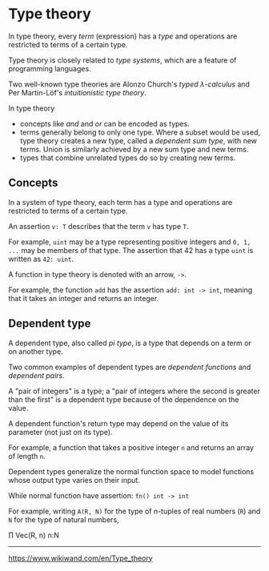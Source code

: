 # Type theory

In type theory, every _term_  (expression) has a _type_ and operations are restricted to terms of a certain type.

Type theory is closely related to _type systems_, which are a feature of programming languages.

Two well-known type theories are Alonzo Church's _typed λ-calculus_ and Per Martin-Löf's _intuitionistic type theory_.

In type theory
- concepts like _and_ and _or_ can be encoded as types.
- terms generally belong to only one type. Where a subset would be used, type theory creates a new type, called a *dependent sum type*, with new terms. Union is similarly achieved by a new sum type and new terms.
- types that combine unrelated types do so by creating new terms.


## Concepts

In a system of type theory, each term has a type and operations are restricted to terms of a certain type.

An assertion `v: T` describes that the term `v` has type `T`.

For example, `uint` may be a type representing positive integers and `0, 1, ...` may be members of that type. The assertion that 42 has a type `uint` is written as `42: uint`.

A function in type theory is denoted with an arrow, `->`.

For example, the function `add` has the assertion `add: int -> int`, meaning that it takes an integer and returns an integer.


## Dependent type

A dependent type, also called *pi type*, is a type that depends on a term or on another type.

Two common examples of dependent types are *dependent functions* and *dependent pairs*.

A "pair of integers" is a type; a "pair of integers where the second is greater than the first" is a dependent type because of the dependence on the value.

A dependent function's return type may depend on the value of its parameter (not just on its type).

For example, a function that takes a positive integer `n` and returns an array of length `n`.

Dependent types generalize the normal function space to model functions whose output type varies on their input.

While normal function have assertion: `fn() int -> int`

For example, writing `A(R, N)` for the type of n-tuples of real numbers (`R`) and `N` for the type of natural numbers,

∏ Vec(R, n)
n:N

---

https://www.wikiwand.com/en/Type_theory
